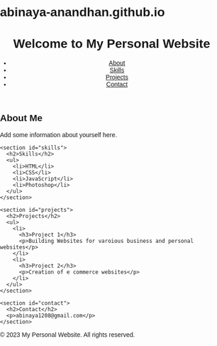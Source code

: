 # abinaya-anandhan.github.io
<!DOCTYPE html>
<html lang="en">
<head>
  <link rel="stylesheet" href="styles.css">
  <meta charset="UTF-8">
  <meta name="viewport" content="width=device-width, initial-scale=1.0">
  <title>Abi's Webpage</title>
  <style>
    /* General Styles */
body {
  font-family: Arial, sans-serif;
  margin: 0;
  padding: 0;
}

h1, h2, h3 {
  color: #333;
}

a {
  color: #007bff;
  text-decoration: none;
}

/* Header Styles */
header {
  background-color: #f8f8f8;
  padding: 20px;
}

nav ul {
  list-style: none;
  margin: 0;
  padding: 0;
}

nav ul li {
  display: inline;
  margin-right: 10px;
}

/* Main Content Styles */
main {
  padding: 20px;
}

section {
  margin-bottom: 40px;
}

section h2 {
  margin-bottom: 20px;
}

section ul {
  list-style: disc;
  padding-left: 20px;
}

/* Footer Styles */
footer {
  background-color: #333;
  color: #fff;
  padding: 10px;
  text-align: center;
}

/* Responsive Styles */
@media (max-width: 768px) {
  header {
    text-align: center;
  }

  nav ul {
    display: block;
    text-align: center;
  }

  nav ul li {
    display: block;
    margin-bottom: 10px;
  }
}

  </style>
</head>
<body>
  <header>
    <h1>Welcome to My Personal Website</h1>
    <nav>
      <ul>
        <li><a href="#about">About</a></li>
        <li><a href="#skills">Skills</a></li>
        <li><a href="#projects">Projects</a></li>
        <li><a href="#contact">Contact</a></li>
      </ul>
    </nav>
  </header>

  <main>
    <section id="about">
      <h2>About Me</h2>
      <p>Add some information about yourself here.</p>
    </section>

    <section id="skills">
      <h2>Skills</h2>
      <ul>
        <li>HTML</li>
        <li>CSS</li>
        <li>JavaScript</li>
        <li>Photoshop</li>
      </ul>
    </section>

    <section id="projects">
      <h2>Projects</h2>
      <ul>
        <li>
          <h3>Project 1</h3>
          <p>Building Websites for varoious business and personal websites</p>
        </li>
        <li>
          <h3>Project 2</h3>
          <p>Creation of e commerce websites</p>
        </li>
      </ul>
    </section>

    <section id="contact">
      <h2>Contact</h2>
      <p>abinaya1208@gmail.com</p>
    </section>
  </main>

  <footer>
    <p>© 2023 My Personal Website. All rights reserved.</p>
  </footer>
</body>
</html>
